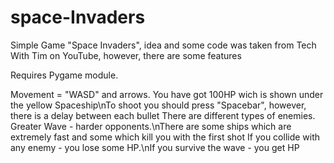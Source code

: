 # space-Invaders
Simple Game "Space Invaders", idea and some code was taken from Tech With Tim on YouTube, however, there are some features 

Requires Pygame module.


Movement = "WASD" and arrows. You have got 100HP wich is shown under the yellow Spaceship\nTo shoot you should press "Spacebar", however, there is a delay between each bullet
There are different types of enemies. Greater Wave - harder opponents.\nThere are some ships which are extremely fast and some which kill you with the first shot
If you collide with any enemy - you lose some HP.\nIf you survive the wave - you get HP


